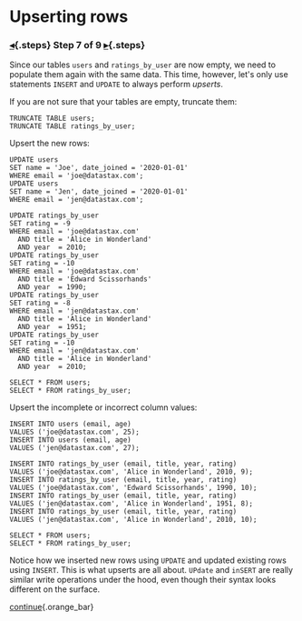 <div class="top">

# Upserting rows
### [◂](command:katapod.loadPage?step6){.steps} Step 7 of 9 [▸](command:katapod.loadPage?step8){.steps}
</div>

Since our tables `users` and `ratings_by_user` are now empty, we need to populate them again 
with the same data. This time, however, let's only use statements `INSERT` and `UPDATE` to always perform *upserts*.

If you are not sure that your tables are empty, truncate them:
```
TRUNCATE TABLE users;
TRUNCATE TABLE ratings_by_user;
```

Upsert the new rows:
```
UPDATE users 
SET name = 'Joe', date_joined = '2020-01-01'
WHERE email = 'joe@datastax.com';
UPDATE users 
SET name = 'Jen', date_joined = '2020-01-01'
WHERE email = 'jen@datastax.com';

UPDATE ratings_by_user 
SET rating = -9
WHERE email = 'joe@datastax.com'
  AND title = 'Alice in Wonderland'
  AND year  = 2010;
UPDATE ratings_by_user 
SET rating = -10
WHERE email = 'joe@datastax.com'
  AND title = 'Edward Scissorhands'
  AND year  = 1990;
UPDATE ratings_by_user 
SET rating = -8
WHERE email = 'jen@datastax.com'
  AND title = 'Alice in Wonderland'
  AND year  = 1951;
UPDATE ratings_by_user 
SET rating = -10
WHERE email = 'jen@datastax.com'
  AND title = 'Alice in Wonderland'
  AND year  = 2010;
  
SELECT * FROM users;
SELECT * FROM ratings_by_user;  
```

Upsert the incomplete or incorrect column values:
```
INSERT INTO users (email, age) 
VALUES ('joe@datastax.com', 25);
INSERT INTO users (email, age) 
VALUES ('jen@datastax.com', 27);

INSERT INTO ratings_by_user (email, title, year, rating) 
VALUES ('joe@datastax.com', 'Alice in Wonderland', 2010, 9);
INSERT INTO ratings_by_user (email, title, year, rating)  
VALUES ('joe@datastax.com', 'Edward Scissorhands', 1990, 10);
INSERT INTO ratings_by_user (email, title, year, rating)  
VALUES ('jen@datastax.com', 'Alice in Wonderland', 1951, 8);
INSERT INTO ratings_by_user (email, title, year, rating) 
VALUES ('jen@datastax.com', 'Alice in Wonderland', 2010, 10);

SELECT * FROM users;
SELECT * FROM ratings_by_user;
```

Notice how we inserted new rows using `UPDATE` and updated existing rows using `INSERT`. 
This is what upserts are all about. `UPdate` and `inSERT` are really similar write operations 
under the hood, even though their syntax looks different on the surface.

[continue](command:katapod.loadPage?step8){.orange_bar}
